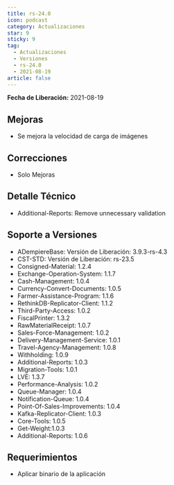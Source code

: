 ```yaml
---
title: rs-24.0
icon: podcast
category: Actualizaciones
star: 9
sticky: 9
tag:
  - Actualizaciones
  - Versiones
  - rs-24.0
  - 2021-08-19
article: false
---
```


**Fecha de Liberación:** 2021-08-19

## Mejoras

- Se mejora la velocidad de carga de imágenes

## Correcciones

- Solo Mejoras

## Detalle Técnico

- Additional-Reports: Remove unnecessary validation

## Soporte a Versiones

- ADempiereBase: Versión de Liberación: 3.9.3-rs-4.3
- CST-STD: Versión de Liberación: rs-23.5
- Consigned-Material: 1.2.4
- Exchange-Operation-System: 1.1.7
- Cash-Management: 1.0.4
- Currency-Convert-Documents: 1.0.5
- Farmer-Assistance-Program: 1.1.6
- RethinkDB-Replicator-Client: 1.1.2
- Third-Party-Access: 1.0.2
- FiscalPrinter: 1.3.2
- RawMaterialReceipt: 1.0.7
- Sales-Force-Management: 1.0.2
- Delivery-Management-Service: 1.0.1
- Travel-Agency-Management: 1.0.8
- Withholding: 1.0.9
- Additional-Reports: 1.0.3
- Migration-Tools: 1.0.1
- LVE: 1.3.7
- Performance-Analysis: 1.0.2
- Queue-Manager: 1.0.4
- Notification-Queue: 1.0.4
- Point-Of-Sales-Improvements: 1.0.4
- Kafka-Replicator-Client: 1.0.3
- Core-Tools: 1.0.5
- Get-Weight:1.0.3
- Additional-Reports: 1.0.6

## Requerimientos

- Aplicar binario de la aplicación
